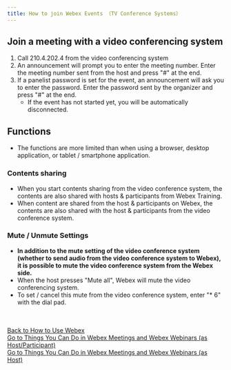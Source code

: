 ```yaml
---
title: How to join Webex Events （TV Conference Systems）
---
```


## Join a meeting with a video conferencing system

1. Call 210.4.202.4 from the video conferencing system
1. An announcement will prompt you to enter the meeting number. Enter the meeting number sent from the host and press "#" at the end.
1. If a panelist password is set for the event, an announcement will ask you to enter the password. Enter the password sent by the organizer and press "#" at the end.
   * If the event has not started yet, you will be automatically disconnected.

## Functions

* The functions are more limited than when using a browser, desktop application, or tablet / smartphone application.

### Contents sharing

* When you start contents sharing from the video conference system, the contents are also shared with hosts & participants from Webex Training.
* When content are shared from the host & participants on Webex, the contents are also shared with the host & participants from the video conference system.

### Mute / Unmute Settings

* **In addition to the mute setting of the video conference system (whether to send audio from the video conference system to Webex), it is possible to mute the video conference system from the Webex side.**
* When the host presses  "Mute all", Webex will mute the video conferencing system.
* To set / cancel this mute from the video conference system, enter "* 6" with the dial pad.


<br>
<br>
<a href="index" target="_blank">Back to How to Use Webex</a>
<br>
<a href="do_webex" target="_blank">Go to Things You Can Do in Webex Meetings and Webex Webinars (as Host/Participant)</a>
<br>
<a href="do_webex_host" target="_blank">Go to Things You Can Do in Webex Meetings and Webex Webinars (as Host)</a>
